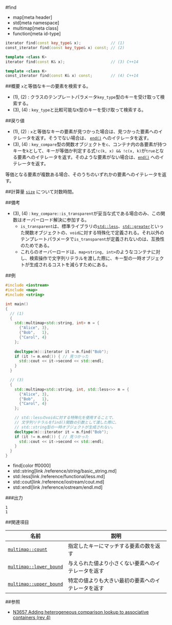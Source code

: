 #find
* map[meta header]
* std[meta namespace]
* multimap[meta class]
* function[meta id-type]

```cpp
iterator find(const key_type& x);             // (1)
const_iterator find(const key_type& x) const; // (2)

template <class K>
iterator find(const K& x);                    // (3) C++14

template <class K>
const_iterator find(const K& x) const;        // (4) C++14
```

##概要
`x`と等価なキーの要素を検索する。

- (1), (2) : クラスのテンプレートパラメータ`key_type`型のキーを受け取って検索する。
- (3), (4) : `key_type`と比較可能な`K`型のキーを受け取って検索する。


##戻り値
- (1), (2) : `x`と等価なキーの要素が見つかった場合は、見つかった要素へのイテレータを返す。そうでない場合は、 [`end()`](/reference/map/map/end.md) へのイテレータを返す。
- (3), (4) : `key_compare`型の関数オブジェクトを`c`、コンテナ内の各要素が持つキーを`k`として、キーが等価か判定する式`!c(k, x) && !c(x, k)`が`true`となる要素へのイテレータを返す。そのような要素がない場合は、[`end()`](/reference/map/map/end.md) へのイテレータを返す。

等価となる要素が複数ある場合、そのうちのいずれかの要素へのイテレータを返す。


##計算量
[`size`](/reference/map/multimap/size.md) について対数時間。


##備考
- (3), (4) : `key_compare::is_transparent`が妥当な式である場合のみ、この関数はオーバーロード解決に参加する。
    - `is_transparent`は、標準ライブラリの[`std::less`](/reference/functional/less.md)、[`std::greater`](/reference/functional/greater.md)といった関数オブジェクトの、`void`に対する特殊化で定義される。それ以外のテンプレートパラメータで`is_transparent`が定義されないのは、互換性のためである。
    - これらのオーバーロードは、`map<string, int>`のようなコンテナに対し、検索操作で文字列リテラルを渡した際に、キー型の一時オブジェクトが生成されるコストを減らすためにある。


##例
```cpp
#include <iostream>
#include <map>
#include <string>

int main()
{
  // (1)
  {
    std::multimap<std::string, int> m = {
      {"Alice", 3},
      {"Bob",   1},
      {"Carol", 4}
    };
  
    decltype(m)::iterator it = m.find("Bob");
    if (it != m.end()) { // 見つかった
      std::cout << it->second << std::endl;
    }
  }

  // (3)
  {
    std::multimap<std::string, int, std::less<>> m = {
      {"Alice", 3},
      {"Bob",   1},
      {"Carol", 4}
    };

    // std::lessのvoidに対する特殊化を使用することで、
    // 文字列リテラルをfind()関数の引数として渡した際に、
    // std::string型の一時オブジェクトが生成されない。
    decltype(m)::iterator it = m.find("Bob");
    if (it != m.end()) { // 見つかった
      std::cout << it->second << std::endl;
    }
  }
}
```
* find[color ff0000]
* std::string[link /reference/string/basic_string.md]
* std::less[link /reference/functional/less.md]
* std::cout[link /reference/iostream/cout.md]
* std::endl[link /reference/ostream/endl.md]

###出力
```
1
1
```

##関連項目

| 名前 | 説明|
|-------------------------------------------------------------------------------------------------|-----------------------------------------------------------------------------|
| [`multimap::count`](/reference/map/multimap/count.md) | 指定したキーにマッチする要素の数を返す |
| [`multimap::lower_bound`](/reference/map/multimap/lower_bound.md) | 与えられた値より小さくない要素へのイテレータを返す |
| [`multimap::upper_bound`](/reference/map/multimap/upper_bound.md) | 特定の値よりも大きい最初の要素へのイテレータを返す |


##参照
- [N3657 Adding heterogeneous comparison lookup to associative containers (rev 4)](http://www.open-std.org/jtc1/sc22/wg21/docs/papers/2013/n3657.htm)

